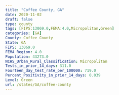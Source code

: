 ```yaml
---
title: "Coffee County, GA"
date: 2020-11-02
draft: false
type: county
tags: [FIPS:13069.0,FEMA:4.0,Micropolitan,Green]
categories: [GA]
County: Coffee County
State: GA
FIPS: 13069.0
FEMA_Region: 4.0
Population: 43273.0
NCHS_Urban_Rural_Classification: Micropolitan
Tests_in_prior_14_days: 311.0
Fourteen_day_test_rate_per_100000: 719.0
Percent_Positivity_in_prior_14_days: 0.039
Level: Green
url: /states/GA/coffee-county
---
```




